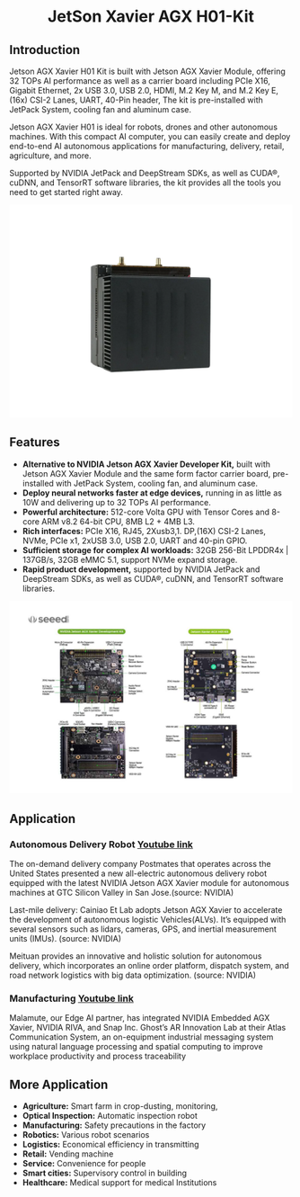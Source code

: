 <h1 align="center">JetSon Xavier AGX H01-Kit</h1>

## Introduction

Jetson AGX Xavier H01 Kit is built with Jetson AGX Xavier Module, offering 32 TOPs AI performance as well as a carrier board including PCIe X16, Gigabit Ethernet, 2x USB 3.0, USB 2.0, HDMI, M.2 Key M, and M.2 Key E, (16x) CSI-2 Lanes, UART, 40-Pin header, The kit is pre-installed with JetPack System, cooling fan and aluminum case. </br>

Jetson AGX Xavier H01 is ideal for robots, drones and other autonomous machines. With this compact AI computer, you can easily create and deploy end-to-end AI autonomous applications for manufacturing, delivery, retail, agriculture, and more. </br>

Supported by NVIDIA JetPack and DeepStream SDKs, as well as CUDA®, cuDNN, and TensorRT software libraries, the kit provides all the tools you need to get started right away. </br>

![1](agx.png)

## Features

* __Alternative to NVIDIA Jetson AGX Xavier Developer Kit,__ built with Jetson AGX Xavier Module and the same form factor carrier board, pre-installed with JetPack System, cooling fan, and aluminum case. </br>
* __Deploy neural networks faster at edge devices,__ running in as little as 10W and delivering up to 32 TOPs AI performance. </br>
* __Powerful architecture:__ 512-core Volta GPU with Tensor Cores and 8-core ARM v8.2 64-bit CPU, 8MB L2 + 4MB L3. </br>
* __Rich interfaces:__ PCIe X16, RJ45, 2Xusb3,1. DP,(16X) CSI-2 Lanes, NVMe, PCIe x1, 2xUSB 3.0, USB 2.0, UART and 40-pin GPIO. </br>
* __Sufficient storage for complex AI workloads:__ 32GB 256-Bit LPDDR4x | 137GB/s, 32GB eMMC 5.1, support NVMe expand storage. </br> 
* __Rapid product development,__ supported by NVIDIA JetPack and DeepStream SDKs, as well as CUDA®, cuDNN, and TensorRT software libraries. </br>

![2](comparsion.jpg)

## Application

### Autonomous Delivery Robot [Youtube link](https://www.youtube.com/watch?v=pckZFC_hs50&feature=youtu.be)

The on-demand delivery company Postmates that operates across the United States presented a new all-electric autonomous delivery robot equipped with the latest NVIDIA Jetson AGX Xavier module for autonomous machines at GTC Silicon Valley in San Jose.(source: NVIDIA) </br>

Last-mile delivery: Cainiao Et Lab adopts Jetson AGX Xavier to accelerate the development of autonomous logistic Vehicles(ALVs). It’s equipped with several sensors such as lidars, cameras, GPS, and inertial measurement units (IMUs). (source: NVIDIA) </br>

Meituan provides an innovative and holistic solution for autonomous delivery, which incorporates an online order platform, dispatch system, and road network logistics with big data optimization. (source: NVIDIA) </br>

### Manufacturing [Youtube link](https://www.youtube.com/watch?v=WA-VQBUEvAw&feature=youtu.be)

Malamute, our Edge AI partner, has integrated NVIDIA Embedded AGX Xavier, NVIDIA RIVA, and Snap Inc. Ghost’s AR Innovation Lab at their Atlas Communication System, an on-equipment industrial messaging system using natural language processing and spatial computing to improve workplace productivity and process traceability

## More Application

* **Agriculture:** Smart farm in crop-dusting, monitoring,
* **Optical Inspection:** Automatic inspection robot
* **Manufacturing:** Safety precautions in the factory
* **Robotics:** Various robot scenarios 
* **Logistics:** Economical efficiency in transmitting
* **Retail:** Vending machine
* **Service:** Convenience for people 
* **Smart cities:** Supervisory control in building
* **Healthcare:** Medical support for medical Institutions 
